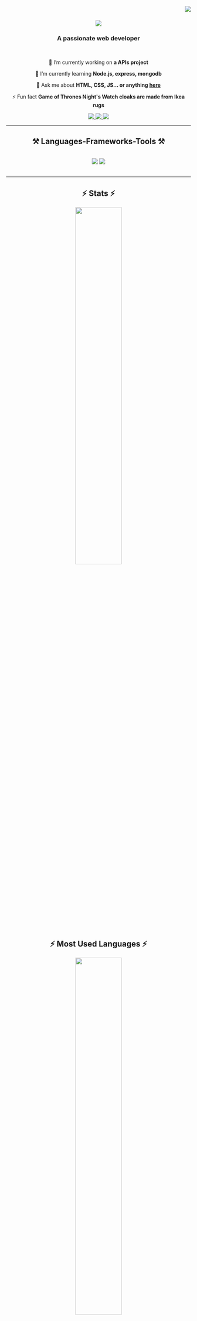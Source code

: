 <img align="right" src="https://visitor-badge.laobi.icu/badge?page_id=AliOthman0934" />

<h1 align="center">
    <img src="https://readme-typing-svg.herokuapp.com/?font=Righteous&size=35&center=true&vCenter=true&width=500&height=70&duration=4000&lines=Hi+There!+👋;+I'm+Ali+Othman!;" />
</h1>

<h3 align="center">A passionate web developer </h3>

<br/>

<div align="center">
 
 🔭 I’m currently working on **a APIs project**
 
 🌱 I’m currently learning **Node.js, express, mongodb**

💬 Ask me about **HTML, CSS, JS... or anything [here](https://github.com/AliOthman0934)**

⚡ Fun fact **Game of Thrones Night's Watch cloaks are made from Ikea rugs**

 </div>
 
<div align="center"> 
  <a href="mailto:alioth840@gmail.com">
    <img src="https://img.shields.io/badge/Gmail-333333?style=for-the-badge&logo=gmail&logoColor=red" />
  </a>
  <a href="https://www.linkedin.com/mynetwork/grow/" target="_blank">
    <img src="https://img.shields.io/badge/LinkedIn-0077B5?style=for-the-badge&logo=linkedin&logoColor=white" target="_blank" />
  </a>
  <a href="https://github.com/AliOthman0934" target="_blank">
     <img src="https://img.shields.io/badge/Portfolio-FF5722?style=for-the-badge&logo=todoist&logoColor=white" target="_blank" /> <!-- sqlite, safari, google-chrome are other good icon options -->
  </a>
</div>

 <hr/>
 
<h2 align="center">⚒️ Languages-Frameworks-Tools ⚒️</h2>
<br/>
<div align="center">
    <img src="https://skillicons.dev/icons?i=react,html,css,vscode,github,git,r" />
    <img src="https://skillicons.dev/icons?i=nodejs,javascript,typescript,express,mongodb,nextjs,mysql" /><br>
</div>

<br/>
<hr/>
<h2 align="center">⚡ Stats ⚡</h2>
<div align="center">
    <img width=50%  src= "https://github-readme-stats.vercel.app/api?username=AliOthman0934&show_icons=true&theme=radical"/>
    
</div>
<br>

<h2 align="center">⚡ Most Used Languages ⚡</h2>
<div align = "center">
    <img width=50% src= "https://github-readme-stats.vercel.app/api/top-langs/?username=AliOthman0934&layout=compact"/>
</div>



